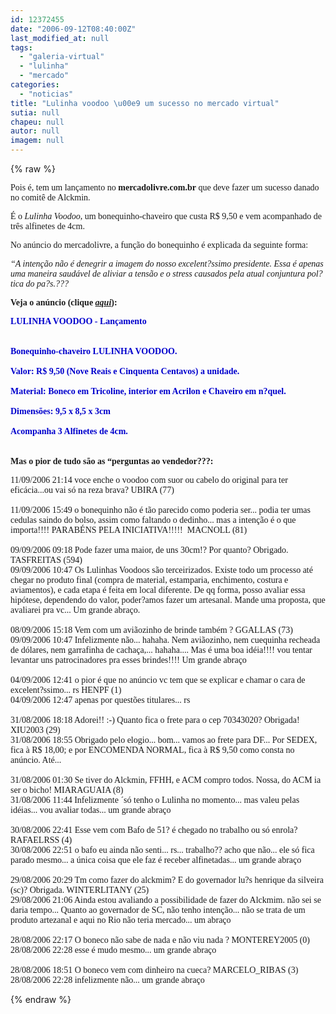```yaml
---
id: 12372455
date: "2006-09-12T08:40:00Z"
last_modified_at: null
tags:
  - "galeria-virtual"
  - "lulinha"
  - "mercado"
categories:
  - "noticias"
title: "Lulinha voodoo \u00e9 um sucesso no mercado virtual"
sutia: null
chapeu: null
autor: null
imagem: null
---
```

{% raw %}
<p><span style="font-family: Verdana;">Pois &eacute;, tem um lan&ccedil;amento no <strong>mercadolivre.com.br</strong> que deve fazer um sucesso danado no comit&ecirc; de Alckmin.</span></p>
<p><span style="font-family: Verdana;">&Eacute; o <em>Lulinha Voodoo</em>, um bonequinho-chaveiro que custa R$ 9,50 e vem acompanhado de tr&ecirc;s alfinetes de 4cm.</span></p>
<p><span style="font-family: Verdana;">No an&uacute;ncio do mercadolivre, a fun&ccedil;&atilde;o do bonequinho &eacute; explicada da seguinte forma:</span></p>
<p><span style="font-family: Verdana;"><em>&ldquo;A inten&ccedil;&atilde;o n&atilde;o &eacute; denegrir a imagem do nosso excelent?ssimo presidente. Essa &eacute; apenas uma maneira saud&aacute;vel de aliviar a tens&atilde;o e o stress causados pela atual conjuntura pol?tica do pa?s.???</em></span></p>
<p><span style="font-family: Verdana;"><strong>Veja o an&uacute;ncio (clique <em><a href="http://fivenews.sjcc.com.br/https:/produto.mercadolivre.com.br/MLB-47408424-lulinha-voodoo-lancamento-lula-vudu-_JM" target="_blank" rel="noopener noreferrer">aqui</a></em>):</strong></span></p>
<p><span style="font-family: Verdana;"><strong><span style="color: mediumblue;">LULINHA VOODOO - Lan&ccedil;amento<br /><br />&nbsp;<br />Bonequinho-chaveiro LULINHA VOODOO.<br />&nbsp;<br />Valor: R$ 9,50 (Nove Reais e Cinquenta Centavos) a unidade.<br />&nbsp;<br />Material: Boneco em Tricoline, interior em Acrilon e Chaveiro em n?quel.<br />&nbsp;<br />Dimens&otilde;es: 9,5 x 8,5 x 3cm<br />&nbsp;<br />Acompanha 3 Alfinetes de 4cm.<br /></span></strong>&nbsp;<br />&nbsp;<br /><strong>Mas o&nbsp;pior de tudo s&atilde;o as &ldquo;perguntas ao vendedor???:</strong></span></p>
<p><span style="font-family: Verdana;">11/09/2006 21:14 voce enche o voodoo com suor ou cabelo do original para ter efic&aacute;cia...ou vai s&oacute; na reza brava? UBIRA (77) <br />&nbsp; <br />11/09/2006 15:49 o bonequinho n&atilde;o &eacute; t&atilde;o parecido como poderia ser... podia ter umas cedulas saindo do bolso, assim como faltando o dedinho... mas a inten&ccedil;&atilde;o &eacute; o que importa!!!! PARAB&Eacute;NS PELA INICIATIVA!!!!!&nbsp; MACNOLL (81) <br />&nbsp; <br />09/09/2006 09:18 Pode fazer uma maior, de uns 30cm!? Por quanto? Obrigado. TASFREITAS (594)<br />09/09/2006 10:47 Os Lulinhas Voodoos s&atilde;o terceirizados. Existe todo um processo at&eacute; chegar no produto final (compra de material, estamparia, enchimento, costura e aviamentos), e cada etapa &eacute; feita em local diferente. De qq forma, posso avaliar essa hip&oacute;tese, dependendo do valor, poder?amos fazer um artesanal. Mande uma proposta, que avaliarei pra vc... Um grande abra&ccedil;o.&nbsp; <br />&nbsp;<br />08/09/2006 15:18 Vem com um avi&atilde;ozinho de brinde tamb&eacute;m ? GGALLAS (73) <br />09/09/2006 10:47 Infelizmente n&atilde;o... hahaha. Nem avi&atilde;ozinho, nem cuequinha recheada de d&oacute;lares, nem garrafinha de cacha&ccedil;a,... hahaha.... Mas &eacute; uma boa id&eacute;ia!!!! vou tentar levantar uns patrocinadores pra esses brindes!!!! Um grande abra&ccedil;o <br />&nbsp;<br />04/09/2006 12:41 o pior &eacute; que no an&uacute;ncio vc tem que se explicar e chamar o cara de excelent?ssimo... rs HENPF (1)&nbsp; <br />04/09/2006 12:47 apenas por quest&otilde;es titulares... rs <br />&nbsp;<br />31/08/2006 18:18 Adorei!! :-) Quanto fica o frete para o cep 70343020? Obrigada! XIU2003 (29) <br />31/08/2006 18:55 Obrigado pelo elogio... bom... vamos ao frete para DF... Por SEDEX, fica &agrave; R$ 18,00; e por ENCOMENDA NORMAL, fica &agrave; R$ 9,50 como consta no an&uacute;ncio. At&eacute;... <br />&nbsp;<br />31/08/2006 01:30 Se tiver do Alckmin, FFHH, e ACM compro todos. Nossa, do ACM ia ser o bicho! MIARAGUAIA (8) <br />31/08/2006 11:44 Infelizmente &acute;s&oacute; tenho o Lulinha no momento... mas valeu pelas id&eacute;ias... vou avaliar todas... um grande abra&ccedil;o <br />&nbsp;<br />30/08/2006 22:41 Esse vem com Bafo de 51? &eacute; chegado no trabalho ou s&oacute; enrola? RAFAELRSS (4) <br />30/08/2006 22:51 o bafo eu ainda n&atilde;o senti... rs... trabalho?? acho que n&atilde;o... ele s&oacute; fica parado mesmo... a &uacute;nica coisa que ele faz &eacute; receber alfinetadas... um grande abra&ccedil;o <br />&nbsp;<br />29/08/2006 20:29 Tm como fazer do alckmim? E do governador lu?s henrique da silveira (sc)? Obrigada. WINTERLITANY (25) <br />29/08/2006 21:06 Ainda estou avaliando a possibilidade de fazer do Alckmim. n&atilde;o sei se daria tempo... Quanto ao governador de SC, n&atilde;o tenho inten&ccedil;&atilde;o... n&atilde;o se trata de um produto artezanal e aqui no Rio n&atilde;o teria mercado... um abra&ccedil;o <br />&nbsp;<br />28/08/2006 22:17 O boneco n&atilde;o sabe de nada e n&atilde;o viu nada ? MONTEREY2005 (0) <br />28/08/2006 22:28 esse &eacute; mudo mesmo... um grande abra&ccedil;o <br />&nbsp;<br />28/08/2006 18:51 O boneco vem com dinheiro na cueca? MARCELO_RIBAS (3) <br />28/08/2006 22:28 infelizmente n&atilde;o... um grande abra&ccedil;o</span></p>
{% endraw %}